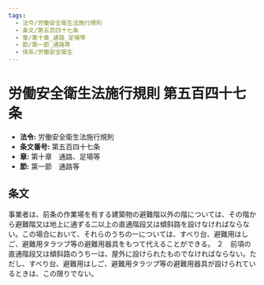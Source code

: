 ```yaml
---
tags:
  - 法令/労働安全衛生法施行規則
  - 条文/第五百四十七条
  - 章/第十章_通路_足場等
  - 節/第一節_通路等
  - 体系/労働安全衛生
---
```

# 労働安全衛生法施行規則 第五百四十七条

- **法令:** 労働安全衛生法施行規則
- **条文番号:** 第五百四十七条
- **章:** 第十章　通路、足場等
- **節:** 第一節　通路等

## 条文
事業者は、前条の作業場を有する建築物の避難階以外の階については、その階から避難階又は地上に通ずる二以上の直通階段又は傾斜路を設けなければならない。この場合において、それらのうちの一については、すべり台、避難用はしご、避難用タラツプ等の避難用器具をもつて代えることができる。
２　前項の直通階段又は傾斜路のうち一は、屋外に設けられたものでなければならない。ただし、すべり台、避難用はしご、避難用タラツプ等の避難用器具が設けられているときは、この限りでない。

